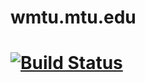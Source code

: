 # wmtu.mtu.edu
[![Build Status](https://travis-ci.org/WMTU/wmtu.mtu.edu.svg)](https://travis-ci.org/WMTU/wmtu.mtu.edu)
===============
